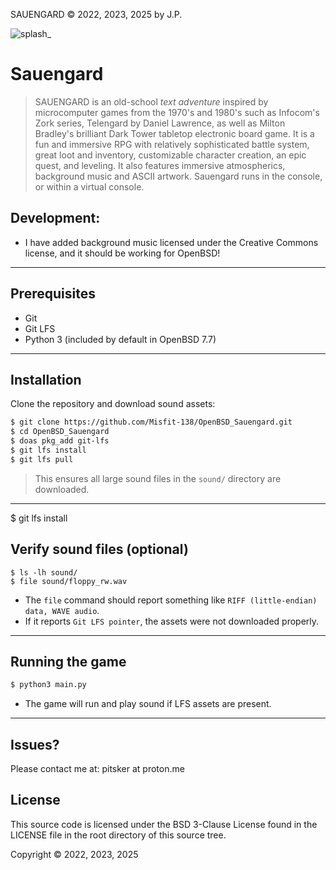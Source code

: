 SAUENGARD © 2022, 2023, 2025 by J.P.

![splash_](https://user-images.githubusercontent.com/105970436/213262250-f591f961-3fd7-4646-9173-67d8a9893687.jpg)

# Sauengard

> SAUENGARD is an old-school *text adventure* inspired by microcomputer
games from the 1970's and 1980's such as Infocom's Zork series,
Telengard by Daniel Lawrence, as well as Milton Bradley's 
brilliant Dark Tower tabletop electronic board game.
It is a fun and immersive RPG with relatively sophisticated 
battle system, great loot and inventory, customizable character
creation, an epic quest, and leveling. It also features immersive atmospherics, background music
>and ASCII artwork. Sauengard runs in the console, or within a virtual console.

## Development:

- I have added background music licensed under the Creative Commons
license, and it should be working for OpenBSD! 

---

## Prerequisites

- Git
- Git LFS
- Python 3 (included by default in OpenBSD 7.7)

---

## Installation

Clone the repository and download sound assets:

```sh
$ git clone https://github.com/Misfit-138/OpenBSD_Sauengard.git
$ cd OpenBSD_Sauengard
$ doas pkg_add git-lfs
$ git lfs install
$ git lfs pull
```

> This ensures all large sound files in the `sound/` directory are downloaded.

---
$ git lfs install
## Verify sound files (optional)
```
$ ls -lh sound/
$ file sound/floppy_rw.wav
```
- The `file` command should report something like `RIFF (little-endian) data, WAVE audio`.  
- If it reports `Git LFS pointer`, the assets were not downloaded properly.

---

## Running the game
```sh  
$ python3 main.py
```
- The game will run and play sound if LFS assets are present.  

---

## Issues?
Please contact me at: 
pitsker at proton.me

## License

This source code is licensed under the BSD 3-Clause License found in the LICENSE file
in the root directory of this source tree.

Copyright © 2022, 2023, 2025
